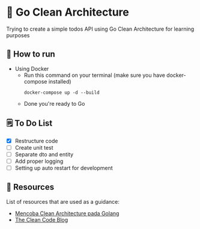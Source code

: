 # 🌳 Go Clean Architecture

Trying to create a simple todos API using Go Clean Architecture for learning purposes

## 🚀 How to run

-   Using Docker
    -   Run this command on your terminal (make sure you have docker-compose installed)
        ```
        docker-compose up -d --build
        ```
    -   Done you're ready to Go

## 🗒️ To Do List

-   [x] Restructure code
-   [ ] Create unit test
-   [ ] Separate dto and entity
-   [ ] Add proper logging
-   [ ] Setting up auto restart for development

## 📖 Resources

List of resources that are used as a guidance:

-   [Mencoba Clean Architecture pada Golang](https://medium.com/golangid/mencoba-golang-clean-architecture-c2462f355f41)
-   [The Clean Code Blog](https://blog.cleancoder.com/uncle-bob/2012/08/13/the-clean-architecture.html)
